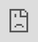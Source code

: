 ```yaml
---
title: "Are Citronella Candles Safe for Dogs and Cats?"
description: ""
date: 2022-05-28
categories: 
tags: 
thumbnail: https://tse1.mm.bing.net/th?q=Are%20Citronella%20Candles%20Safe%20For%20Dogs%20And%20Cats%3F&w=800&h=500&c=1&rs=1
author: "Osgood"
showToc: true
TocOpen: true
draft: false
hidemeta: false
comments: false
disableHLJS: true # to disable highlightjs
disableShare: false
disableHLJS: false
hideSummary: false
searchHidden: true
ShowReadingTime: true
ShowBreadCrumbs: true
ShowPostNavLinks: true
ShowWordCount: true
ShowRssButtonInSectionTermList: true
UseHugoToc: false
ShowShareButtons: true
---
```


<center>
	<img src="https://tse1.mm.bing.net/th?q=Are%20Citronella%20Candles%20Safe%20For%20Dogs%20And%20Cats%3F&w=800&h=500&c=1&rs=1" alt="Are Citronella Candles Safe For Dogs And Cats?" width="800" height="500" style="display: block; width: 100%; height: auto">
</center>

<p>We’ve all heard of citronella candles and their ability to help ward off pesky mosquitoes and other bugs. But did you know that citronella candles are also a great way to keep your pets safe from pesky bugs? Citronella candles are a safe and effective way to keep your pets safe from bugs and other insects. But what exactly is a citronella candle and how do you know if it's safe for your pet?</p>

<h2>What Is a Citronella Candle?</h2>

<p>A citronella candle is a scented candle that contains the essential oil of the citronella plant. This oil has been used for centuries as a natural insect repellent. When the candle is lit, the smoke and scent of the citronella oil will help to ward off flying insects such as mosquitoes, gnats, and other bugs. The scent is also known to help deter animals such as cats, dogs, and other small mammals from entering an area.</p>

<h2>Are Citronella Candles Safe for Dogs and Cats?</h2>

<p>Yes, citronella candles are generally safe for dogs and cats. Citronella candles are made from natural plant oils, which are not toxic to pets. However, it is important to note that some pets may be sensitive to the smoke and scent of the candle. If your pet has asthma or other respiratory issues, it is best to avoid using citronella candles around them.</p>

<p>In addition, it is important to always keep citronella candles out of your pet’s reach. While the candles themselves are not harmful, they can be a choking hazard if they are ingested. So, it is best to keep them out of reach of your pet.</p>

<h2>How Do I Use Citronella Candles Safely Around My Pets?</h2>

<p>When using citronella candles around your pets, it is important to follow these simple safety tips:</p>

<ul>
  <li><b>Keep candles out of reach of your pets.</b> As mentioned earlier, candles can be a choking hazard if ingested. So, it is best to keep them in a place that your pet cannot reach.</li>
  <li><b>Do not leave candles burning unattended.</b> This is especially important if you have cats or other small animals in your home. As these animals are curious by nature, they may try to investigate the flame of the candle.</li>
  <li><b>Do not use candles in enclosed areas.</b> Citronella candles should not be used in enclosed areas such as garages, basements, or attics. The smoke from the candle can become trapped in these areas, creating a health hazard for both you and your pet.</li>
  <li><b>Do not use the candle too close to your pet.</b> While the candle may be safe to use around your pet, it is best to keep it at least 3-4 feet away from them.</li>
</ul>

<h2>Are Citronella Candles Effective Against Bugs?</h2>

<p>Yes, citronella candles are effective against bugs such as mosquitoes, gnats, and other flying insects. The smoke and scent of the citronella oil will help to repel these pests, keeping your pet and home free from annoying bugs.</p>

<h2>Are Citronella Candles Safe for Humans?</h2>

<p>Yes, citronella candles are generally considered safe for humans. However, it is important to read the label of the candle and follow the safety instructions carefully. Citronella candles should not be used around children or those with asthma or other respiratory issues.</p>

<h2>Conclusion</h2>

<p>Citronella candles are a safe and effective way to keep your pet safe from pesky bugs. The candles are made from natural plant oils, which are not toxic to pets. However, it is important to keep the candles out of your pet’s reach and to not use them in enclosed areas. When used properly, citronella candles can help to keep your pet and home free from annoying bugs.</p>

<h2>Frequently Asked Questions</h2>

<h3>Q1. Are citronella candles safe for dogs and cats?</h3>

<p>Yes, citronella candles are generally safe for dogs and cats. Citronella candles are made from natural plant oils, which are not toxic to pets.</p>

<h3>Q2. How do I use citronella candles safely around my pets?</h3>

<p>When using citronella candles around your pets, it is important to keep the candles out of reach of your pets and not leave them burning unattended. In addition, it is important not to use the candles in enclosed areas or too close to your pet.</p>

<h3>Q3. Are citronella candles effective against bugs?</h3>

<p>Yes, citronella candles are effective against bugs such as mosquitoes, gnats, and other flying insects.</p>

<h3>Q4. Are citronella candles safe for humans?</h3>

<p>Yes, citronella candles are generally considered safe for humans. However, it is important to read the label of the candle and follow the safety instructions carefully.</p>

<h3>Q5. Are citronella candles toxic to pets?</h3>

<p>No, citronella candles are not toxic to pets. Citronella candles are made from natural plant oils, which are not toxic to pets.</p>

<h3>Q6. Can citronella candles be used in enclosed areas?</h3>

<p>No, citronella candles should not be used in enclosed areas such as garages, basements, or attics. The smoke from the candle can become trapped in these areas, creating a health hazard for both you and your pet.</p>

<h3>Q7. Should I leave citronella candles burning unattended?</h3>

<p>No, it is important not to leave citronella candles burning unattended, especially if you have cats or other small animals in your home. As these animals are curious by nature, they may try to investigate the flame of the candle.</p>

<h3>Q8. How far away should I keep my pet from the citronella candle?</h3>

<p>It is best to keep the candle at least 3-4 feet away from your pet.</p>

<h3>Q9. Are citronella candles a choking hazard for pets?</h3>

<p>Yes, citronella candles can be a choking hazard if they are ingested. So, it is best to keep them out of reach of your pet.</p>

<h3>Q10. How long do citronella candles last?</h3>

<p>The burn time of citronella candles can vary greatly depending on the size and type of candle. Generally, citronella candles will last for about 4-6 hours.</p>

<h3>Q11. Are citronella candles scented?</h3>

<p>Yes, citronella candles are scented with the essential oil of the citronella plant. This oil has been used for centuries as a natural insect repellent.</p>

<h3>Q12. How often should I replace my citronella candles?</h3>

<p>Citronella candles should be replaced when they no longer emit a scent. This usually happens after the candle has burned for 4-6 hours.</p>

<h3>Q13. Do citronella candles work against all bugs?</h3>

<p>No, citronella candles are most effective against flying insects such as mosquitoes, gnats, and other bugs.</p>

<h3>Q14. Are citronella candles flammable?</h3>

<p>Yes, citronella candles are flammable. It is important to keep them away from open flames and other sources of heat.</p>

<h3>Q15. Can I use citronella candles indoors?</h3>

<p>Yes, you can use citronella candles indoors. However, it is important to keep them away from open flames and other sources of heat.</p>

<h3>Q16. Are citronella candles safe for children?</h3>

<p>No, citronella candles should not be used around children. The smoke from the candle can be irritating to their lungs.</p>

<h3>Q17. Do citronella candles have an expiration date?</h3>

<p>No, citronella candles do not have an expiration date. However, it is important to replace the candle when it no longer emits a scent.</p>

<h3>Q18. Is it safe to use citronella candles around pets with respiratory issues?</h3

<div style="position: relative; padding-bottom: 56.25%; overflow: hidden"><iframe src="https://www.youtube.com/embed/U__tUgOBSmM" frameborder="0" allow="accelerometer; autoplay; clipboard-write; encrypted-media; gyroscope; picture-in-picture; web-share" allowfullscreen style="position: absolute; top: 0; left: 0; width: 100%; height: 100%;"></iframe>
</div>